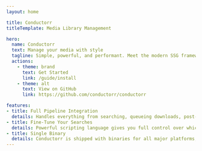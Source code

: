 ```yaml
---
layout: home

title: Conductorr
titleTemplate: Media Library Management

hero:
  name: Conductorr
  text: Manage your media with style
  tagline: Simple, powerful, and performant. Meet the modern SSG framework you've always wanted.
  actions:
    - theme: brand
      text: Get Started
      link: /guide/install
    - theme: alt
      text: View on GitHub
      link: https://github.com/conductorr/conductorr

features:
- title: Full Pipeline Integration
  details: Handles everything from searching, queueing downloads, post-processing, and even syncing with your media server!
- title: Fine-Tune Your Searches
  details: Powerful scripting language gives you full control over which releases to filter and which to prioritize
- title: Single Binary
  details: Conductorr is shipped with binaries for all major platforms, and has public Docker images to make setup easy
---
```

